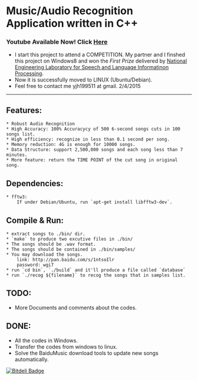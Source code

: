 Music/Audio Recognition Application written in C++
===============================================

### Youtube Available Now! Click [Here](https://www.youtube.com/watch?v=tvoyZkcDKiw)

* I start this project to attend a COMPETITION. My partner and I finshed this project on Windows8 and won the *First Prize* delivered by [National Engineering Laboratory for Speech and Language Informatinon Processing](http://nelslip.ustc.edu.cn/html/yunews/detail_2014_05/30/191.shtml).
* Now it is successfully moved to LINUX (Ubuntu/Debian).
* Feel free to contact me yjh199511 at gmail. 2/4/2015

***

Features:
-----

    * Robust Audio Recognition
    * High Accuracy: 100% Accuracycy of 500 6-second songs cuts in 100 songs list.
    * High efficiency: recognize in less than 0.1 second per song.
    * Memory reduction: 4G is enough for 10000 songs.
    * Data Structure: support 2,500,000 songs and each song less than 7 minutes.
    * More feature: return the TIME POINT of the cut song in original song.

Dependencies:
-----

    * fftw3:
        If under Debian/Ubuntu, run `apt-get install libfftw3-dev`.

Compile & Run:
-----

    * extract songs to ./bin/ dir.
    * `make` to produce two excutive files in ./bin/ 
    * The songs should be .wav format.
    * The songs should be contained in ./bin/samples/ 
    * You may download the songs.
        link: http://pan.baidu.com/s/1ntsoIlr
        password: wgi7 
    * run `cd bin`, `./build` and it'll produce a file called `database`
    * run `./recog ${filename}` to recog the songs that in samples list.

TODO:
-----

   - More Documents and comments about the codes.

DONE:
-----

   - All the codes in Windows.
   - Transfer the codes from windows to linux.
   - Solve the BaiduMusic download tools to update new songs automatically.


[![Bitdeli Badge](https://d2weczhvl823v0.cloudfront.net/jh-yu/audiorecognition/trend.png)](https://bitdeli.com/free "Bitdeli Badge")
